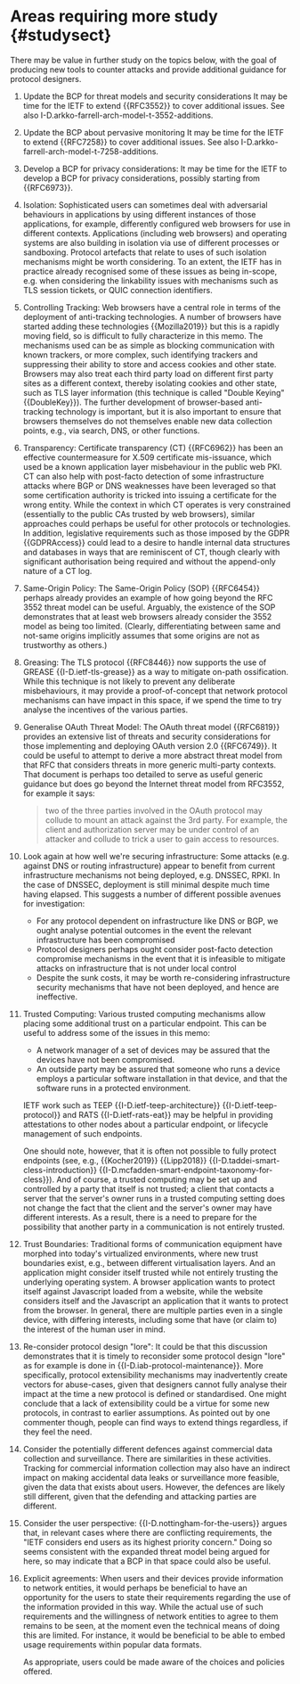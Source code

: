 # Areas requiring more study {#studysect}

There may be value in further study on the topics below, with the goal
of producing new tools to counter attacks and provide additional
guidance for protocol designers.

1. Update the BCP for threat models and security considerations
It may be time for the IETF to extend {{RFC3552}} to cover additional
issues. See also I-D.arkko-farrell-arch-model-t-3552-additions.

1. Update the BCP about pervasive monitoring
It may be time for the IETF to extend {{RFC7258}} to cover additional issues.
See also I-D.arkko-farrell-arch-model-t-7258-additions.

1. Develop a BCP for privacy considerations:
It may be time for the IETF to develop a BCP for privacy considerations,
possibly starting from {{RFC6973}}.

1. Isolation:
Sophisticated users can sometimes deal with adversarial behaviours in
applications by using different instances of those applications, for example,
differently configured web browsers for use in different contexts.
Applications (including web browsers) and operating systems are also building
in isolation via use of different processes or sandboxing.  Protocol artefacts
that relate to uses of such isolation mechanisms might be worth considering.
To an extent, the IETF has in practice already recognised some of these issues
as being in-scope, e.g.  when considering the linkability issues with
mechanisms such as TLS session tickets, or QUIC connection identifiers.

1. Controlling Tracking:
Web browsers have a central role in terms of the deployment of anti-tracking
technologies.  A number of browsers have started adding these technologies
{{Mozilla2019}} but this is a rapidly moving field, so is difficult to fully
characterize in this memo. The mechanisms used can be as simple as blocking
communication with known trackers, or more complex, such identifying trackers
and suppressing their ability to store and access cookies and other state.
Browsers may also treat each third party load on different first party sites as
a different context, thereby isolating cookies and other state, such as TLS
layer information (this technique is called "Double Keying" {{DoubleKey}}).  The
further development of browser-based anti-tracking technology is important, but
it is also important to ensure that browsers themselves do not themselves
enable new data collection points, e.g., via search, DNS, or other functions.

1. Transparency:
Certificate transparency (CT) {{RFC6962}} has been an effective countermeasure
for X.509 certificate mis-issuance, which used be a known application layer
misbehaviour in the public web PKI.  CT can also help with post-facto detection
of some infrastructure attacks where BGP or DNS weaknesses have been leveraged
so that some certification authority is tricked into issuing a certificate for
the wrong entity.
While the context in which CT operates is very constrained (essentially to the
public CAs trusted by web browsers), similar approaches could perhaps be useful
for other protocols or technologies.
In addition, legislative requirements such as those imposed by the GDPR
{{GDPRAccess}} could lead to a desire to handle internal data structures and
databases in ways that are reminiscent of CT, though clearly with significant
authorisation being required and without the append-only nature of a CT log.

1. Same-Origin Policy:
The Same-Origin Policy (SOP) {{RFC6454}} perhaps already provides an example of
how going beyond the RFC 3552 threat model can be useful. Arguably, the
existence of the SOP demonstrates that at least web browsers already consider
the 3552 model as being too limited. (Clearly, differentiating between same and
not-same origins implicitly assumes that some origins are not as trustworthy as
others.)

1. Greasing:
The TLS protocol {{RFC8446}} now supports the use of GREASE
{{I-D.ietf-tls-grease}} as a way to mitigate on-path ossification. While this
technique is not likely to prevent any deliberate misbehaviours, it may provide
a proof-of-concept that network protocol mechanisms can have impact in this
space, if we spend the time to try analyse the incentives of the various
parties.

1. Generalise OAuth Threat Model: 
The OAuth threat model {{RFC6819}} provides an extensive list of threats and
security considerations for those implementing and deploying OAuth version 2.0
{{RFC6749}}.  It could be useful to attempt to derive a more abstract threat
model from that RFC that considers threats in more generic multi-party
contexts.  That document is perhaps too detailed to serve as useful generic
guidance but does go beyond the Internet threat model from RFC3552, for example
it says: 

    > two of the three parties involved in the OAuth protocol may
    > collude to mount an attack against the 3rd party.  For example,
    > the client and authorization server may be under control of an
    > attacker and collude to trick a user to gain access to resources.

1. Look again at how well we're securing infrastructure:
Some attacks (e.g. against DNS or routing infrastructure) appear to benefit
from current infrastructure mechanisms not being deployed, e.g. DNSSEC, RPKI.
In the case of DNSSEC, deployment is still minimal despite much time having
elapsed. This suggests a number of different possible avenues for
investigation:

    - For any protocol dependent on infrastructure like DNS or BGP, we ought
      analyse potential outcomes in the event the relevant infrastructure has
been compromised
    - Protocol designers perhaps ought consider post-facto detection compromise
      mechanisms in the event that it is infeasible to mitigate attacks on
infrastructure that is not under local control
    - Despite the sunk costs, it may be worth re-considering infrastructure
      security mechanisms that have not been deployed, and hence are
ineffective.

1. Trusted Computing: Various trusted computing mechanisms allow placing some
   additional trust on a particular endpoint. This can be useful to address
some of the issues in this memo:

   * A network manager of a set of devices may be assured that the devices have
     not been compromised.
   * An outside party may be assured that someone who runs a device employs a
     particular software installation in that device, and that the software
runs in a protected environment.

    IETF work such as TEEP {{I-D.ietf-teep-architecture}}
{{I-D.ietf-teep-protocol}} and RATS {{I-D.ietf-rats-eat}} may be helpful in
providing attestations to other nodes about a particular endpoint, or lifecycle
management of such endpoints.

    One should note, however, that it is often not possible to fully protect
endpoints (see, e.g., {{Kocher2019}} {{Lipp2018}}
{{I-D.taddei-smart-cless-introduction}}
{{I-D.mcfadden-smart-endpoint-taxonomy-for-cless}}). And of course, a trusted
computing may be set up and controlled by a party that itself is not trusted; a
client that contacts a server that the server's owner runs in a trusted
computing setting does not change the fact that the client and the server's
owner may have different interests. As a result, there is a need to prepare for
the possibility that another party in a communication is not entirely trusted.

1. Trust Boundaries:
Traditional forms of communication equipment have morphed into today's
virtualized environments, where new trust boundaries exist, e.g., between
different virtualisation layers. And an application might consider itself
trusted while not entirely trusting the underlying operating system. A browser
application wants to protect itself against Javascript loaded from a website,
while the website considers itself and the Javascript an application that it
wants to protect from the browser.
In general, there are multiple parties even in a single device, with differing
interests, including some that have (or claim to) the interest of the human
user in mind.

1. Re-consider protocol design "lore":
It could be that this discussion demonstrates that it is timely to reconsider
some protocol design "lore" as for example is done in
{{I-D.iab-protocol-maintenance}}. More specifically, protocol extensibility
mechanisms may inadvertently create vectors for abuse-cases, given that
designers cannot fully analyse their impact at the time a new protocol is
defined or standardised. One might conclude that a lack of extensibility could
be a virtue for some new protocols, in contrast to earlier assumptions.  As
pointed out by one commenter though, people can find ways to extend things
regardless, if they feel the need.

1. Consider the potentially different defences against commercial data
collection and surveillance.
There are similarities in these activities. Tracking for commercial information collection may also have an
indirect impact on making accidental data leaks or surveillance more
feasible, given the data that exists about users. However, the
defences are likely still different, given that the defending and
attacking parties are different.

1. Consider the user perspective:
{{I-D.nottingham-for-the-users}} argues that, in relevant cases where there are
conflicting requirements, the "IETF considers end users as its highest priority
concern." Doing so seems consistent with the expanded threat model being argued
for here, so may indicate that a BCP in that space could also be useful.

1. Explicit agreements: When users and their devices provide information
   to network entities, it would perhaps be beneficial to have an opportunity for the
users to state their requirements regarding the use of the information provided
in this way. While the actual use of such requirements and the willingness of
network entities to agree to them remains to be seen, at the moment even the
technical means of doing this are limited. For instance, it would be beneficial
to be able to embed usage requirements within popular data formats.

    As appropriate, users could be made aware of the choices and
    policies offered.
